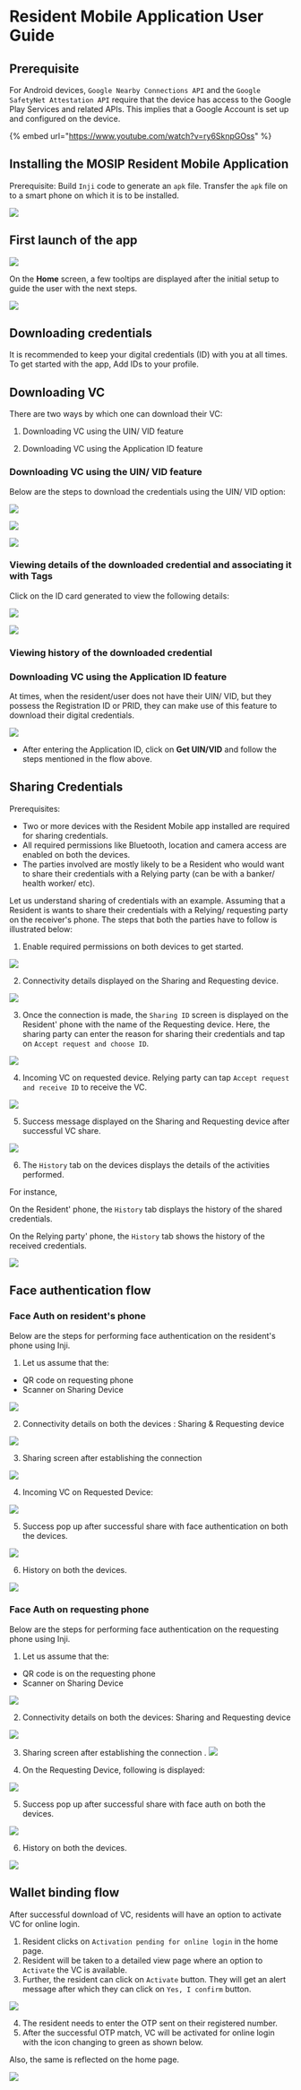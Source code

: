 # Resident Mobile Application User Guide

## Prerequisite

For Android devices, `Google Nearby Connections API` and the `Google SafetyNet Attestation API` require that the device has access to the Google Play Services and related APIs. This implies that a Google Account is set up and configured on the device.

{% embed url="https://www.youtube.com/watch?v=ry6SknpGOss" %}

## Installing the MOSIP Resident Mobile Application

Prerequisite: Build `Inji` code to generate an `apk` file. Transfer the `apk` file on to a smart phone on which it is to be installed.

![](\_images/inji-install-flow.png)


## First launch of the app 

![](\_images/inji-initial-setup-flow.png)

On the **Home** screen, a few tooltips are displayed after the initial setup to guide the user with the next steps.

![](\_images/inji-home-tooltips.png)

## Downloading credentials

It is recommended to keep your digital credentials (ID) with you at all times. To get started with the app, Add IDs to your profile.

## Downloading VC

There are two ways by which one can download their VC:

1. Downloading VC using the UIN/ VID feature

2. Downloading VC using the Application ID feature

### Downloading VC using the UIN/ VID feature

Below are the steps to download the credentials using the UIN/ VID option:

![](\_images/inji-download-vc-flow.png)

![](\_images/inji-download-vc-flow2.png)

![](\_images/inji-download-vc-flow3.png)

### Viewing details of the downloaded credential and associating it with Tags

Click on the ID card generated to view the following details:

![](\_images/inji-view-card-details.png)

![](\_images/inji-view-card-details2.png)


### Viewing history of the downloaded credential


### Downloading VC using the Application ID feature

At times, when the resident/user does not have their UIN/ VID, but they possess the Registration ID or PRID, they can make use of this feature to download their digital credentials.

![](\_images/inji-application-id-flow.png)

* After entering the Application ID, click on **Get UIN/VID** and follow the steps mentioned in the flow above.

## Sharing Credentials

Prerequisites:

* Two or more devices with the Resident Mobile app installed are required for sharing credentials.
* All required permissions like Bluetooth, location and camera access are enabled on both the devices.
* The parties involved are mostly likely to be a Resident who would want to share their credentials with a Relying party (can be with a banker/ health worker/ etc).


Let us understand sharing of credentials with an example. Assuming that a Resident is wants to share their credentials with a Relying/ requesting party on the receiver's phone. The steps that both the parties have to follow is illustrated below:

1. Enable required permissions on both devices to get started.

![](\_images/inji-sv-flow1.png)

2. Connectivity details displayed on the Sharing and Requesting device.

![](\_images/inji-sv-flow2.png)

3. Once the connection is made, the `Sharing ID` screen is displayed on the Resident' phone with the name of the Requesting device. Here, the sharing party can enter the reason for sharing their credentials and tap on `Accept request and choose ID`.


![](\_images/inji-sv-flow3.png)

4. Incoming VC on requested device. Relying party can tap `Accept request and receive ID` to receive the VC.

![](\_images/inji-sv-flow4.png)

5. Success message displayed on the Sharing and Requesting device after successful VC share.

![](\_images/inji-sv-flow5.png)

6. The `History` tab on the devices displays the details of the activities performed.

For instance,

On the Resident' phone, the `History` tab displays the history of the shared credentials.

On the Relying party' phone, the `History` tab shows the history of the received credentials.

![](\_images/inji-sv-history.png)

## Face authentication flow

### Face Auth on resident's phone

Below are the steps for performing face authentication on the resident's phone using Inji.

1. Let us assume that the:

* QR code on requesting phone
* Scanner on Sharing Device

![](\_images/inji-fa-resident-flow1.png)

2. Connectivity details on both the devices : Sharing & Requesting device

![](\_images/inji-fa-resident-flow2.png)

3. Sharing screen after establishing the connection

![](\_images/inji-fa-resident-flow3.png)

4. Incoming VC on Requested Device:
 
![](\_images/inji-fa-resident-flow4.png)

5. Success pop up after successful share with face authentication on both the devices.

![](\_images/inji-fa-resident-flow5.png)

6.  History on both the devices.

![](\_images/inji-fa-resident-flow6.png)


### Face Auth on requesting phone

Below are the steps for performing face authentication on the requesting phone using Inji.

1. Let us assume that the:

* QR code is on the requesting phone
* Scanner on Sharing Device

![](\_images/inji-face-auth-flow1.png)

2. Connectivity details on both the devices: Sharing and Requesting device

![](\_images/inji-face-auth-flow2.png)

3. Sharing screen after establishing the connection
.
![](\_images/inji-face-auth-flow3.png)

4. On the Requesting Device, following is displayed:

![](\_images/inji-face-auth-flow4.png)

5. Success pop up after successful share with face auth on both the devices.

![](\_images/inji-face-auth-flow5.png)

6. History on both the devices.

![](\_images/inji-face-auth-flow6.png)


## Wallet binding flow

After successful download of VC, residents will have an option to activate VC for online login.

1. Resident clicks on `Activation pending for online login` in the home page. 
2. Resident will be taken to a detailed view page where an option to `Activate` the VC is available.
3. Further, the resident can click on `Activate` button. They will get an alert message after which they can click on `Yes, I confirm` button.

![](\_images/inji-wa-flow1.png)

4. The resident needs to enter the OTP sent on their registered number.
5. After the successful OTP match, VC will be activated for online login with the icon changing to green as shown below.

Also, the same is reflected on the home page.

![](\_images/inji-wa-flow2.png)



 





